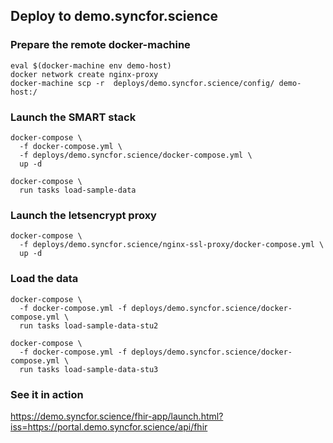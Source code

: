## Deploy to demo.syncfor.science


### Prepare the remote docker-machine

```
eval $(docker-machine env demo-host)
docker network create nginx-proxy
docker-machine scp -r  deploys/demo.syncfor.science/config/ demo-host:/
```

### Launch the SMART stack

```
docker-compose \
  -f docker-compose.yml \
  -f deploys/demo.syncfor.science/docker-compose.yml \
  up -d

docker-compose \
  run tasks load-sample-data
```



### Launch the letsencrypt proxy

```
docker-compose \
  -f deploys/demo.syncfor.science/nginx-ssl-proxy/docker-compose.yml \
  up -d
```
### Load the data

```
docker-compose \
  -f docker-compose.yml -f deploys/demo.syncfor.science/docker-compose.yml \
  run tasks load-sample-data-stu2

docker-compose \
  -f docker-compose.yml -f deploys/demo.syncfor.science/docker-compose.yml \
  run tasks load-sample-data-stu3
```

### See it in action

https://demo.syncfor.science/fhir-app/launch.html?iss=https://portal.demo.syncfor.science/api/fhir
